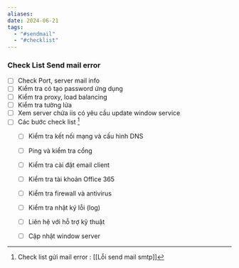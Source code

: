 ```yaml
---
aliases: 
date: 2024-06-21
tags:
  - "#sendmail"
  - "#checklist"
---
```

### Check List Send mail error
- [ ] Check Port, server mail info
- [ ] Kiểm tra có tạo password ứng dụng
- [ ] Kiểm tra proxy, load balancing
- [ ] Kiểm tra tường lửa
- [ ] Xem server chứa iis có yêu cầu update window service
- [ ] Các bước check list [^1]
	- [ ] Kiểm tra kết nối mạng và cấu hình DNS
	- [ ] Ping và kiểm tra cổng 
	- [ ] Kiểm tra cài đặt email client
	- [ ] Kiểm tra tài khoản Office 365
	- [ ] Kiểm tra firewall và antivirus
	- [ ] Kiểm tra nhật ký lỗi (log)
	- [ ] Liên hệ với hỗ trợ kỹ thuật
	- [ ] Cập nhật window server


[^1]: Check list gửi mail error : [[Lỗi send mail smtp]]
